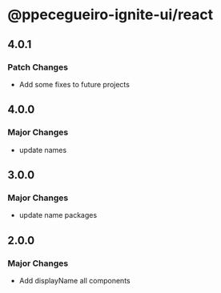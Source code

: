 # @ppecegueiro-ignite-ui/react

## 4.0.1

### Patch Changes

- Add some fixes to future projects

## 4.0.0

### Major Changes

- update names

## 3.0.0

### Major Changes

- update name packages

## 2.0.0

### Major Changes

- Add displayName all components
